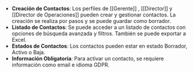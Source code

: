 

- **Creación de Contactos**: Los perfiles de [[Gerente]] , [[Director]] y [[Director de Operaciones]] pueden crear y gestionar contactos. La creación se realiza por pasos y se puede guardar como borrador.
- **Listado de Contactos**: Se puede acceder a un listado de contactos con opciones de búsqueda avanzada y filtros. También se puede exportar a Excel.
- **Estados de Contactos**: Los contactos pueden estar en estado Borrador, Activo o Baja.
- **Información Obligatoria**: Para activar un contacto, se requiere información como email e idioma GDPR.
